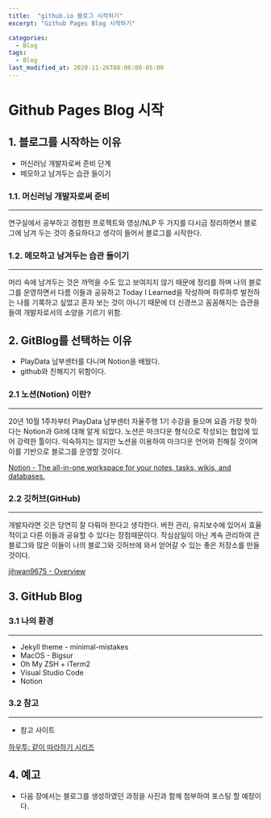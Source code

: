 ```yaml
---
title:  "github.io 블로그 시작하기"
excerpt: "Github Pages Blog 시작하기"

categories:
  - Blog
tags:
  - Blog
last_modified_at: 2020-11-26T08:06:00-05:00
---
```


# Github Pages Blog 시작

## 1. 블로그를 시작하는 이유

- 머신러닝 개발자로써 준비 단계
- 메모하고 남겨두는 습관 들이기

### 1.1. 머신러닝 개발자로써 준비

---

연구실에서 공부하고 경험한 프로젝트와 영상/NLP 두 가지를 다시금 정리하면서 블로그에 남겨 두는 것이 중요하다고 생각이 들어서 블로그를 시작한다.

### 1.2. 메모하고 남겨두는 습관 들이기

---

머리 속에 남겨두는 것은 까먹을 수도 있고 보여지지 않기 때문에 정리를 하며 나의 블로그를 운영하면서 다름 이들과 공유하고 Today I Learned을 작성하며 하루하루 발전하는 나를 기록하고 싶었고 혼자 보는 것이 아니기 때문에 더 신경쓰고 꼼꼼해지는 습관을 들여 개발자로서의 소양을 기르기 위함.

## 2. GitBlog를 선택하는 이유

- PlayData 남부센터를 다니며 Notion을 배웠다.
- github와 친해지기 위함이다.

### 2.1 노션(Notion) 이란?

---

20년 10월 1주차부터 PlayData 남부센터 자율주행 1기 수강을 들으며 요즘 가장 핫하다는 Notion과 Git에 대해 알게 되었다.  노션은 마크다운 형식으로 작성되는 협업에 있어 강력한 툴이다. 익숙하지는 않지만 노션을 이용하여 마크다운 언어와 친해질 것이며 이를 기반으로 블로그를 운영할 것이다.

[Notion - The all-in-one workspace for your notes, tasks, wikis, and databases.](https://www.notion.so/)

### 2.2 깃허브(GitHub)

---

개발자라면 깃은 당연히 잘 다뤄야 한다고 생각한다. 버전 관리, 유지보수에 있어서 효율적이고 다른 이들과 공유할 수 있다는 장점때문이다. 작심삼일이 아닌 계속 관리하여 큰 블로그와 많은 이들이 나의 블로그와 깃허브에 와서 얻어갈 수 있는 좋은 저장소를 만들 것이다.

[jihwan9675 - Overview](https://github.com/jihwan9675)

## 3. GitHub Blog

### 3.1 나의 환경

---

- Jekyll theme - minimal-mistakes
- MacOS - Bigsur
- Oh My ZSH + iTerm2
- Visual Studio Code
- Notion

### 3.2 참고

---

- 참고 사이트

[하우투: 같이 따라하기 시리즈](https://devinlife.com/howto/)

## 4. 예고

- 다음 장에서는 블로그를 생성하였던 과정을 사진과 함께 첨부하여 포스팅 할 예정이다.